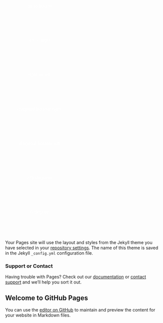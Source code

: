 <html lang="en">
<head>
    <meta charset="UTF-8">
    <meta http-equiv="X-UA-Compatible" content="IE=edge">
    <meta name="viewport" content="width=device-width, initial-scale=1.0">
    <title>Gradient</title>
    <link rel="stylesheet" href="./gradient.css">
    <style>
      .smallboxsize{
    width: 200px;
    height: 100px;
    margin: 10px;
    color: white;
    text-align: center;
    line-height: 50px;
}

.grad1{
    background-image: linear-gradient(red, yellow)
}

.grad2{
    background-image: linear-gradient(to right, red , yellow );
}

.grad3{
    background-image: linear-gradient(to left, grey , green  );
}

.grad4{
    background-image: linear-gradient(to bottom right, red, yellow, violet);
}

.grad5{
    background-image: linear-gradient(to bottom left, red, yellow);
}

.grad6{
    background-image: linear-gradient(275deg, yellow, grey, violet, green);
}

.grad7{
    background-image: linear-gradient(0deg, yellow, red);
}


   </style>
</head>
<body>
    <div class="grad1 smallboxsize">top to bottom</div>
    <div class="grad2 smallboxsize">left to right</div>
    <div class="grad3 smallboxsize">right to left</div>
    <div class="grad4 smallboxsize">diagonal bottom right</div>
    <div class="grad5 smallboxsize">diagonal bottom left</div>
    <div class="grad6 smallboxsize">275 degrees</div>
    <div class="grad7 smallboxsize">0 degree</div>
    

</body>
</html>

Your Pages site will use the layout and styles from the Jekyll theme you have selected in your [repository settings](https://github.com/prettygenius220/project--gradient/settings). The name of this theme is saved in the Jekyll `_config.yml` configuration file.

### Support or Contact

Having trouble with Pages? Check out our [documentation](https://docs.github.com/categories/github-pages-basics/) or [contact support](https://support.github.com/contact) and we’ll help you sort it out.
## Welcome to GitHub Pages

You can use the [editor on GitHub](https://github.com/prettygenius220/project--gradient/edit/main/README.md) to maintain and preview the content for your website in Markdown files.

